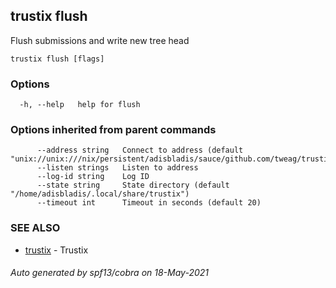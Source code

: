 ## trustix flush

Flush submissions and write new tree head

```
trustix flush [flags]
```

### Options

```
  -h, --help   help for flush
```

### Options inherited from parent commands

```
      --address string   Connect to address (default "unix://unix:///nix/persistent/adisbladis/sauce/github.com/tweag/trustix/state/trustix.sock")
      --listen strings   Listen to address
      --log-id string    Log ID
      --state string     State directory (default "/home/adisbladis/.local/share/trustix")
      --timeout int      Timeout in seconds (default 20)
```

### SEE ALSO

* [trustix](trustix.md)	 - Trustix

###### Auto generated by spf13/cobra on 18-May-2021
